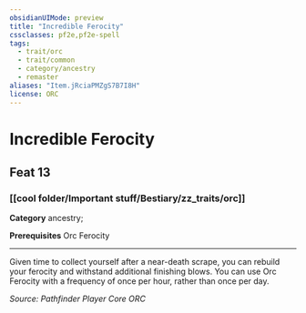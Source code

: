 ```yaml
---
obsidianUIMode: preview
title: "Incredible Ferocity"
cssclasses: pf2e,pf2e-spell
tags:
  - trait/orc
  - trait/common
  - category/ancestry
  - remaster
aliases: "Item.jRciaPMZgS7B7I8H"
license: ORC
---
```

# Incredible Ferocity
## Feat 13
### [[cool folder/Important stuff/Bestiary/zz_traits/orc]]

**Category** ancestry; 



**Prerequisites** Orc Ferocity
* * *
Given time to collect yourself after a near-death scrape, you can rebuild your ferocity and withstand additional finishing blows. You can use Orc Ferocity with a frequency of once per hour, rather than once per day.

*Source: Pathfinder Player Core*
*ORC*